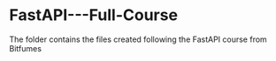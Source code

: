 # FastAPI---Full-Course
The folder contains the files created following the FastAPI course from Bitfumes
